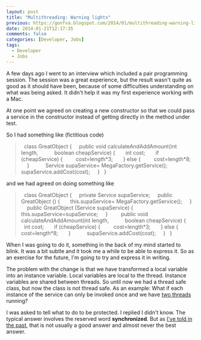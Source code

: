 ```yaml
---
layout: post
title: "Multithreading: Warning lights"
previous: https://gonfva.blogspot.com/2014/01/multithreading-warning-lights.html
date: 2014-01-21T12:17:35
comments: false
categories: [Developer, Jobs]
tags:
  - Developer
  - Jobs
---
```


A few days ago I went to an interview which included a pair programming session. The session was a great experience, but the result wasn't quite as good as it should have been, because of some difficulties understanding on what was being asked. It didn't help it was my first experience working with a Mac.


At one point we agreed on creating a new constructor so that we could pass a service in the constructor instead of getting directly in the method under test.


So I had something like (fictitious code)



<blockquote class="tr_bq">&nbsp; class GreatObject {
&nbsp; &nbsp; public void calculateAndAddAmount(int length,
&nbsp; &nbsp; &nbsp; &nbsp; &nbsp; boolean cheapService) {
&nbsp; &nbsp; &nbsp; int cost;
&nbsp; &nbsp; &nbsp; if (cheapService) {
&nbsp; &nbsp; &nbsp; &nbsp; cost=length*3;
&nbsp; &nbsp; &nbsp; } else {
&nbsp; &nbsp; &nbsp; &nbsp; cost=length*8;
&nbsp; &nbsp; &nbsp; }
&nbsp; &nbsp;
&nbsp; &nbsp; &nbsp; Service supaService= MegaFactory.getService();
&nbsp; &nbsp;
&nbsp; &nbsp; &nbsp; supaService.addCost(cost);
&nbsp; &nbsp; }
&nbsp; }</blockquote>
and we had agreed on doing something like


<blockquote class="tr_bq">&nbsp; class GreatObject {
&nbsp; &nbsp; private Service supaService;
&nbsp; &nbsp; public GreatObject () {
&nbsp; &nbsp; &nbsp; this.supaService= MegaFactory.getService();
&nbsp; &nbsp; }
&nbsp; &nbsp; public GreatObject (Service supaService) {
&nbsp; &nbsp; &nbsp; this.supaService=supaService;
&nbsp; &nbsp; }
&nbsp; &nbsp;
&nbsp; &nbsp; public void calculateAndAddAmount(int length,
&nbsp; &nbsp; &nbsp; &nbsp; &nbsp; boolean cheapService) {
&nbsp; &nbsp; &nbsp; int cost;
&nbsp; &nbsp; &nbsp; if (cheapService) {
&nbsp; &nbsp; &nbsp; &nbsp; cost=length*3;
&nbsp; &nbsp; &nbsp; } else {
&nbsp; &nbsp; &nbsp; &nbsp; cost=length*8;
&nbsp; &nbsp; &nbsp; }
&nbsp; &nbsp;
&nbsp;&nbsp;&nbsp; &nbsp; supaService.addCost(cost);
&nbsp; &nbsp; }
&nbsp; }</blockquote>
When I was going to do it, something in the back of my mind started to blink. It was a bit subtle and it took me a while to be able to express it. So as an exercise for the future, I'm going to try and express it in writing.


The problem with the change is that we have transformed a local variable into an instance variable. Local variables are local to the thread. Instance variables are shared between threads. So until now we had a thread safe class, but now the class is not thread safe. As an example: What if each instance of the service can only be invoked once and we have [two threads](https://twitter.com/nedbat/status/194452404794691584) running?


I was asked to tell what to do to be protected. I replied I didn't know. The typical answer involves the reserved word <b>synchronized</b>. But as [I've told in the past](http://gonfva.blogspot.co.uk/2012/03/synchronized-silver-bullet.html), that is not usually a good answer and almost never the best answer.
